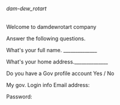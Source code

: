 ###### dam-dew_rotart







Welcome to damdewrotart company 

  Answer the following questions.

What's your full name. ______________

What's your home address.______________

Do you have a Gov profile account 
Yes / No

 My gov. Login info
Email address: 

Password:








